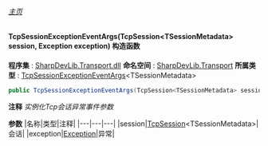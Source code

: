 ###### [主页](./Index.md "主页")
#### TcpSessionExceptionEventArgs(TcpSession\<TSessionMetadata\> session, Exception exception) 构造函数
**程序集** : [SharpDevLib.Transport.dll](./SharpDevLib.Transport.assembly.md "SharpDevLib.Transport.dll")
**命名空间** : [SharpDevLib.Transport](./SharpDevLib.Transport.namespace.md "SharpDevLib.Transport")
**所属类型** : [TcpSessionExceptionEventArgs](./SharpDevLib.Transport.TcpSessionExceptionEventArgs.1.md "TcpSessionExceptionEventArgs")\<TSessionMetadata\>
``` csharp
public TcpSessionExceptionEventArgs(TcpSession<TSessionMetadata> session, Exception exception)
```
**注释**
*实例化Tcp会话异常事件参数*

**参数**
|名称|类型|注释|
|---|---|---|
|session|[TcpSession](./SharpDevLib.Transport.TcpSession.1.md "TcpSession")\<TSessionMetadata\>|会话|
|exception|[Exception](https://learn.microsoft.com/en-us/dotnet/api/system.exception "Exception")|异常|

